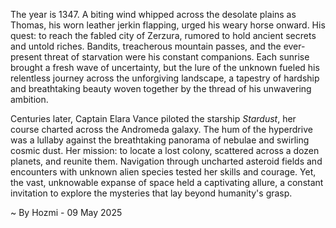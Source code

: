 
The year is 1347.  A biting wind whipped across the desolate plains as Thomas, his worn leather jerkin flapping, urged his weary horse onward.  His quest: to reach the fabled city of Zerzura, rumored to hold ancient secrets and untold riches.  Bandits, treacherous mountain passes, and the ever-present threat of starvation were his constant companions. Each sunrise brought a fresh wave of uncertainty, but the lure of the unknown fueled his relentless journey across the unforgiving landscape, a tapestry of hardship and breathtaking beauty woven together by the thread of his unwavering ambition.


Centuries later, Captain Elara Vance piloted the starship *Stardust*, her course charted across the Andromeda galaxy.  The hum of the hyperdrive was a lullaby against the breathtaking panorama of nebulae and swirling cosmic dust. Her mission: to locate a lost colony, scattered across a dozen planets, and reunite them.  Navigation through uncharted asteroid fields and encounters with unknown alien species tested her skills and courage.  Yet, the vast, unknowable expanse of space held a captivating allure, a constant invitation to explore the mysteries that lay beyond humanity's grasp.

~ By Hozmi - 09 May 2025
